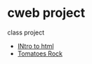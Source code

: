# cweb project
class project
<ul>
    <li><a href="rapperquotes_html/index.html" target="_blank"> INtro to html
</a></li>
 <li><a href="html5_css/index.html" target="_blank"> Tomatoes Rock</a></li>
</ul>